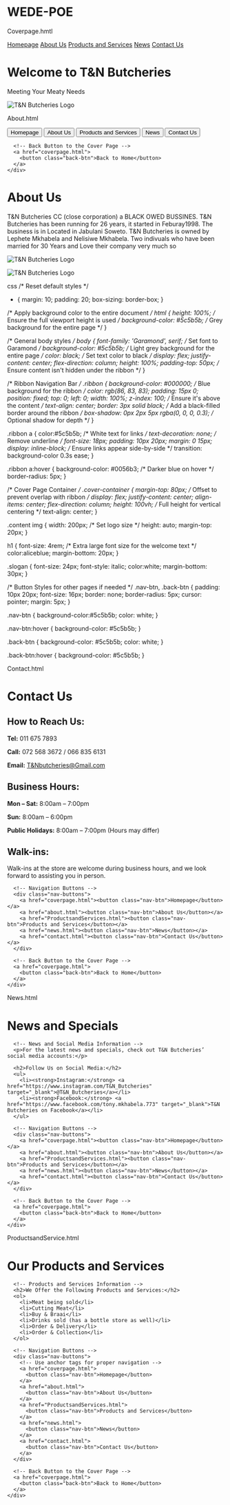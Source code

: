 # WEDE-POE
Coverpage.hmtl
<!DOCTYPE html>
<html lang="en">
<head>
  <meta charset="UTF-8">
  <meta name="viewport" content="width=device-width, initial-scale=1.0">
  <title>T&N Butcheries</title>
  <link rel="stylesheet" href="styles.css">
</head>
<body>
  <!-- Ribbon Navigation Bar (Fixed to the top) -->
  <div class="ribbon">
    <a href="coverpage.html">Homepage</a>
    <a href="about.html">About Us</a>
    <a href="ProductsandServices.html">Products and Services</a>
    <a href="news.html">News</a>
    <a href="contact.html">Contact Us</a>
  </div>

  <!-- Cover Page Content -->
  <div class="cover-container">
    <div class="content">
      <h1>Welcome to T&N Butcheries</h1>
      <p class="slogan">Meeting Your Meaty Needs</p>
      <img src="logo.png" alt="T&N Butcheries Logo"><img sizes="10"> 
    </div>
  </div>
</body>
</html>

About.html
<!DOCTYPE html>
<html lang="en">
<head>
  <meta charset="UTF-8">
  <meta name="viewport" content="width=device-width, initial-scale=1.0">
  <title>About Us - T&N Butcheries</title>
  <link rel="stylesheet" href="styles.css">
</head>
<body>
    <!-- Navigation Buttons -->
    <div class="nav-buttons">
        <a href="coverpage.html"><button class="nav-btn">Homepage</button></a>
        <a href="about.html"><button class="nav-btn">About Us</button></a>
        <a href="ProductsandServices.html"><button class="nav-btn">Products and Services</button></a>
        <a href="news.html"><button class="nav-btn">News</button></a>
        <a href="contact.html"><button class="nav-btn">Contact Us</button></a>
      </div>

      <!-- Back Button to the Cover Page -->
      <a href="coverpage.html">
        <button class="back-btn">Back to Home</button>
      </a>
    </div>
  <div class="about-container">
    <div class="content">
      <h1>About Us</h1>
      <p>T&N Butcheries CC (close corporation) a BLACK OWED BUSSINES. T&N Butcheries has been running for 26 years, it started in Feburay1998. The business is in Located in Jabulani Soweto. T&N Butcheries is owned by Lephete Mkhabela and Nelisiwe Mkhabela. Two indivuals who have been married for 30 Years and Love their company very much so</p>
      <p><img src="inside.png" alt="T&N Butcheries Logo"><img sizes="8"></p>
      <p></p><img src="outside.png" alt="T&N Butcheries Logo"><img sizes="9"></p>
   </div>
</body>
</html>

css
/* Reset default styles */
* {
    margin: 10;
    padding: 20;
    box-sizing: border-box;
}

/* Apply background color to the entire document */
html {
    height: 100%;  /* Ensure the full viewport height is used */
    background-color: #5c5b5b;  /* Grey background for the entire page */
}

/* General body styles */
body {
    font-family: 'Garamond', serif;  /* Set font to Garamond */
    background-color: #5c5b5b;  /* Light grey background for the entire page */
    color: black;  /* Set text color to black */
    display: flex;
    justify-content: center;
    flex-direction: column;
    height: 100%;
    padding-top: 50px;  /* Ensure content isn't hidden under the ribbon */
}

/* Ribbon Navigation Bar */
.ribbon {
    background-color: #000000;  /* Blue background for the ribbon */
    color: rgb(86, 83, 83);
    padding: 15px 0;
    position: fixed;
    top: 0;
    left: 0;
    width: 100%;
    z-index: 100;  /* Ensure it's above the content */
    text-align: center;
    border: 3px solid black;  /* Add a black-filled border around the ribbon */
    box-shadow: 0px 2px 5px rgba(0, 0, 0, 0.3);  /* Optional shadow for depth */
}

.ribbon a {
    color:#5c5b5b;  /* White text for links */
    text-decoration: none;  /* Remove underline */
    font-size: 18px;
    padding: 10px 20px;
    margin: 0 15px;
    display: inline-block;  /* Ensure links appear side-by-side */
    transition: background-color 0.3s ease;
}

.ribbon a:hover {
    background-color: #0056b3;  /* Darker blue on hover */
    border-radius: 5px;
}

/* Cover Page Container */
.cover-container {
    margin-top: 80px;  /* Offset to prevent overlap with ribbon */
    display: flex;
    justify-content: center;
    align-items: center;
    flex-direction: column;
    height: 100vh;  /* Full height for vertical centering */
    text-align: center;
}

.content img {
    width: 200px;  /* Set logo size */
    height: auto;
    margin-top: 20px;
}

h1 {
    font-size: 4rem;  /* Extra large font size for the welcome text */
    color:aliceblue;
    margin-bottom: 20px;
}

.slogan {
    font-size: 24px;
    font-style: italic;
    color:white;
    margin-bottom: 30px;
}

/* Button Styles for other pages if needed */
.nav-btn, .back-btn {
    padding: 10px 20px;
    font-size: 16px;
    border: none;
    border-radius: 5px;
    cursor: pointer;
    margin: 5px;
}

.nav-btn {
    background-color:#5c5b5b;
    color: white;
}

.nav-btn:hover {
    background-color: #5c5b5b;
}

.back-btn {
    background-color: #5c5b5b;
    color: white;
}

.back-btn:hover {
    background-color: #5c5b5b;
}

Contact.html
<!DOCTYPE html>
<html lang="en">
<head>
  <meta charset="UTF-8">
  <meta name="viewport" content="width=device-width, initial-scale=1.0">
  <title>Contact Us - T&N Butcheries</title>
  <link rel="stylesheet" href="styles.css">
</head>
<body>
  <div class="contact-container">
    <div class="content">
      <h1>Contact Us</h1>
      <h2>How to Reach Us:</h2>
      <p><strong>Tel:</strong> 011 675 7893</p>
      <p><strong>Call:</strong> 072 568 3672 / 066 835 6131</p>
      <p><strong>Email:</strong> <a href="mailto:T&Nbutcheries@Gmail.com">T&Nbutcheries@Gmail.com</a></p>
      <h2>Business Hours:</h2>
      <p><strong>Mon – Sat:</strong> 8:00am – 7:00pm</p>
      <p><strong>Sun:</strong> 8:00am – 6:00pm</p>
      <p><strong>Public Holidays:</strong> 8:00am – 7:00pm (Hours may differ)</p>
      <h2>Walk-ins:</h2>
      <p>Walk-ins at the store are welcome during business hours, and we look forward to assisting you in person.</p>

      <!-- Navigation Buttons -->
      <div class="nav-buttons">
        <a href="coverpage.html"><button class="nav-btn">Homepage</button></a>
        <a href="about.html"><button class="nav-btn">About Us</button></a>
        <a href="ProductsandServices.html"><button class="nav-btn">Products and Services</button></a>
        <a href="news.html"><button class="nav-btn">News</button></a>
        <a href="contact.html"><button class="nav-btn">Contact Us</button></a>
      </div>

      <!-- Back Button to the Cover Page -->
      <a href="coverpage.html">
        <button class="back-btn">Back to Home</button>
      </a>
    </div>
  </div>
</body>
</html>

News.html
<!DOCTYPE html>
<html lang="en">
<head>
  <meta charset="UTF-8">
  <meta name="viewport" content="width=device-width, initial-scale=1.0">
  <title>News - T&N Butcheries</title>
  <link rel="stylesheet" href="styles.css">
</head>
<body>
  <div class="news-container">
    <div class="content">
      <h1>News and Specials</h1>

      <!-- News and Social Media Information -->
      <p>For the latest news and specials, check out T&N Butcheries’ social media accounts:</p>
      
      <h2>Follow Us on Social Media:</h2>
      <ul>
        <li><strong>Instagram:</strong> <a href="https://www.instagram.com/T&N_Butcheries" target="_blank">@T&N_Butcheries</a></li>
        <li><strong>Facebook:</strong> <a href="https://www.facebook.com/tony.mkhabela.773" target="_blank">T&N Butcheries on Facebook</a></li>
      </ul>

      <!-- Navigation Buttons -->
      <div class="nav-buttons">
        <a href="coverpage.html"><button class="nav-btn">Homepage</button></a>
        <a href="about.html"><button class="nav-btn">About Us</button></a>
        <a href="ProductsandServices.html"><button class="nav-btn">Products and Services</button></a>
        <a href="news.html"><button class="nav-btn">News</button></a>
        <a href="contact.html"><button class="nav-btn">Contact Us</button></a>
      </div>

      <!-- Back Button to the Cover Page -->
      <a href="coverpage.html">
        <button class="back-btn">Back to Home</button>
      </a>
    </div>
  </div>
</body>
</html>
ProductsandService.html
<!DOCTYPE html>
<html lang="en">
<head>
  <meta charset="UTF-8">
  <meta name="viewport" content="width=device-width, initial-scale=1.0">
  <title>Products and Services - T&N Butcheries</title>
  <link rel="stylesheet" href="styles.css"> <!-- Ensure correct path to CSS file -->
</head>
<body>
  <div class="products-container">
    <div class="content">
      <h1>Our Products and Services</h1>

      <!-- Products and Services Information -->
      <h2>We Offer the Following Products and Services:</h2>
      <ol>
        <li>Meat being sold</li>
        <li>Cutting Meat</li>
        <li>Buy & Braai</li>
        <li>Drinks sold (has a bottle store as well)</li>
        <li>Order & Delivery</li>
        <li>Order & Collection</li>
      </ol>

      <!-- Navigation Buttons -->
      <div class="nav-buttons">
        <!-- Use anchor tags for proper navigation -->
        <a href="coverpage.html">
          <button class="nav-btn">Homepage</button>
        </a>
        <a href="about.html">
          <button class="nav-btn">About Us</button>
        </a>
        <a href="ProductsandServices.html">
          <button class="nav-btn">Products and Services</button>
        </a>
        <a href="news.html">
          <button class="nav-btn">News</button>
        </a>
        <a href="contact.html">
          <button class="nav-btn">Contact Us</button>
        </a>
      </div>

      <!-- Back Button to the Cover Page -->
      <a href="coverpage.html">
        <button class="back-btn">Back to Home</button>
      </a>
    </div>
  </div>
</body>
</html>




